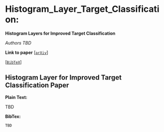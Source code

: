# Histogram_Layer_Target_Classification:
**Histogram Layers for Improved Target Classification**

_Authors TBD_

**Link to paper**
[[`arXiv`](https://arxiv.org/abs/2012.15764)]

[[`BibTeX`](#CitingHist)]

## <a name="CitingHist"></a>Histogram Layer for Improved Target Classification Paper

**Plain Text:**

TBD

**BibTex:**
```
TBD
```

